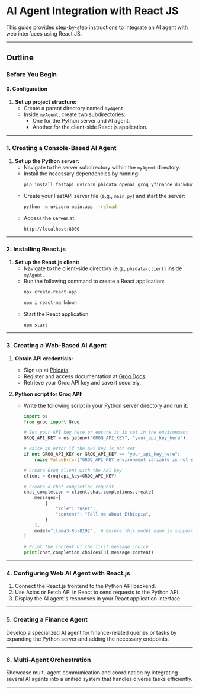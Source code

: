 # AI Agent Integration with React JS

This guide provides step-by-step instructions to integrate an AI agent with web interfaces using React JS.

---

## Outline

### **Before You Begin**

#### **0. Configuration**
1. **Set up project structure:**
   - Create a parent directory named `myAgent`.
   - Inside `myAgent`, create two subdirectories:
     - One for the Python server and AI agent.
     - Another for the client-side React.js application.

---

### **1. Creating a Console-Based AI Agent**

1. **Set up the Python server:**
   - Navigate to the server subdirectory within the `myAgent` directory.
   - Install the necessary dependencies by running:
     ```bash
     pip install fastapi uvicorn phidata openai groq yfinance duckduckgo-search
     ```
   - Create your FastAPI server file (e.g., `main.py`) and start the server:
     ```bash
     python -m uvicorn main:app --reload
     ```
   - Access the server at:
     ```
     http://localhost:8000
     ```

---

### **2. Installing React.js**

1. **Set up the React.js client:**
   - Navigate to the client-side directory (e.g., `phidata-client`) inside `myAgent`.
   - Run the following command to create a React application:
     ```bash
     npx create-react-app .
     ```
      ```bash
     npm i react-markdown
     ```
   - Start the React application:
     ```bash
     npm start
     ```

---

### **3. Creating a Web-Based AI Agent**

1. **Obtain API credentials:**
   - Sign up at [Phidata](https://www.phidata.app/).
   - Register and access documentation at [Groq Docs](https://docs.phidata.com/models/groq).
   - Retrieve your Groq API key and save it securely.

2. **Python script for Groq API:**
   - Write the following script in your Python server directory and run it:
     ```python
     import os
     from groq import Groq

     # Set your API key here or ensure it is set in the environment
     GROQ_API_KEY = os.getenv("GROQ_API_KEY", "your_api_key_here")

     # Raise an error if the API key is not set
     if not GROQ_API_KEY or GROQ_API_KEY == "your_api_key_here":
         raise ValueError("GROQ_API_KEY environment variable is not set. Please add your API key.")

     # Create Groq client with the API key
     client = Groq(api_key=GROQ_API_KEY)

     # Create a chat completion request
     chat_completion = client.chat.completions.create(
         messages=[
             {
                 "role": "user",
                 "content": "Tell me about Ethiopia",
             }
         ],
         model="llama3-8b-8192",  # Ensure this model name is supported
     )

     # Print the content of the first message choice
     print(chat_completion.choices[0].message.content)
     ```

---

### **4. Configuring Web AI Agent with React.js**

1. Connect the React.js frontend to the Python API backend.
2. Use Axios or Fetch API in React to send requests to the Python API.
3. Display the AI agent's responses in your React application interface.

---

### **5. Creating a Finance Agent**

Develop a specialized AI agent for finance-related queries or tasks by expanding the Python server and adding the necessary endpoints.

---

### **6. Multi-Agent Orchestration**

Showcase multi-agent communication and coordination by integrating several AI agents into a unified system that handles diverse tasks efficiently.

---

